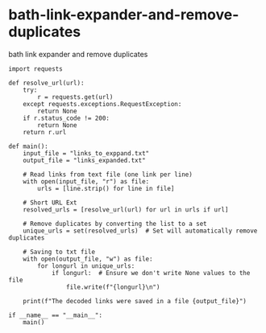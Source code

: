 # bath-link-expander-and-remove-duplicates
bath link expander and remove duplicates


    import requests
    
    def resolve_url(url):
        try:
            r = requests.get(url)
        except requests.exceptions.RequestException:
            return None
        if r.status_code != 200:
            return None
        return r.url
    
    def main():
        input_file = "links_to_exppand.txt"
        output_file = "links_expanded.txt"
    
        # Read links from text file (one link per line)
        with open(input_file, "r") as file:
            urls = [line.strip() for line in file]
    
        # Short URL Ext
        resolved_urls = [resolve_url(url) for url in urls if url]
    
        # Remove duplicates by converting the list to a set
        unique_urls = set(resolved_urls)  # Set will automatically remove duplicates
    
        # Saving to txt file
        with open(output_file, "w") as file:
            for longurl in unique_urls:
                if longurl:  # Ensure we don't write None values to the file
                    file.write(f"{longurl}\n")
    
        print(f"The decoded links were saved in a file {output_file}")
    
    if __name__ == "__main__":
        main()
